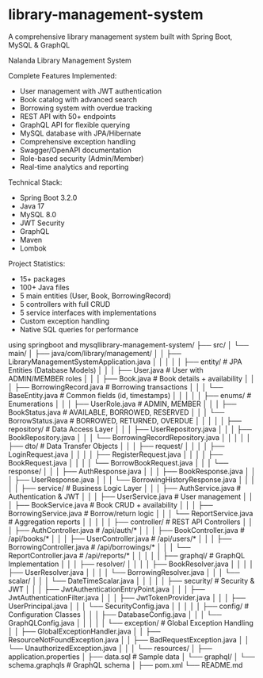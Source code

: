 # library-management-system
 A comprehensive library management system built with Spring Boot, MySQL &amp; GraphQL


 
Nalanda Library Management System

 Complete Features Implemented:
- User management with JWT authentication
- Book catalog with advanced search
- Borrowing system with overdue tracking
- REST API with 50+ endpoints  
- GraphQL API for flexible querying
- MySQL database with JPA/Hibernate
- Comprehensive exception handling
- Swagger/OpenAPI documentation
- Role-based security (Admin/Member)
- Real-time analytics and reporting

 Technical Stack:
- Spring Boot 3.2.0
- Java 17
- MySQL 8.0
- JWT Security
- GraphQL
- Maven
- Lombok

 Project Statistics:
- 15+ packages
- 100+ Java files
- 5 main entities (User, Book, BorrowingRecord)
- 5 controllers with full CRUD
- 5 service interfaces with implementations
- Custom exception handling
- Native SQL queries for performance



using springboot and mysqllibrary-management-system/
├── src/
│   └── main/
│       ├── java/com/library/management/
│       │   ├── LibraryManagementSystemApplication.java 
│       │   │
│       │   ├── entity/                    # JPA Entities (Database Models)
│       │   │   ├── User.java             # User with ADMIN/MEMBER roles
│       │   │   ├── Book.java             # Book details + availability
│       │   │   ├── BorrowingRecord.java  # Borrowing transactions
│       │   │   └── BaseEntity.java       # Common fields (id, timestamps)
│       │   │
│       │   ├── enums/                     # Enumerations
│       │   │   ├── UserRole.java         # ADMIN, MEMBER
│       │   │   ├── BookStatus.java       # AVAILABLE, BORROWED, RESERVED
│       │   │   └── BorrowStatus.java     # BORROWED, RETURNED, OVERDUE
│       │   │
│       │   ├── repository/               # Data Access Layer
│       │   │   ├── UserRepository.java
│       │   │   ├── BookRepository.java
│       │   │   └── BorrowingRecordRepository.java
│       │   │
│       │   ├── dto/                      # Data Transfer Objects
│       │   │   ├── request/
│       │   │   │   ├── LoginRequest.java
│       │   │   │   ├── RegisterRequest.java
│       │   │   │   ├── BookRequest.java
│       │   │   │   └── BorrowBookRequest.java
│       │   │   └── response/
│       │   │       ├── AuthResponse.java
│       │   │       ├── BookResponse.java
│       │   │       ├── UserResponse.java
│       │   │       └── BorrowingHistoryResponse.java
│       │   │
│       │   ├── service/                  # Business Logic Layer
│       │   │   ├── AuthService.java      # Authentication & JWT
│       │   │   ├── UserService.java      # User management
│       │   │   ├── BookService.java      # Book CRUD + availability
│       │   │   ├── BorrowingService.java # Borrow/return logic
│       │   │   └── ReportService.java    # Aggregation reports
│       │   │
│       │   ├── controller/               # REST API Controllers
│       │   │   ├── AuthController.java   # /api/auth/*
│       │   │   ├── BookController.java   # /api/books/*
│       │   │   ├── UserController.java   # /api/users/*
│       │   │   ├── BorrowingController.java # /api/borrowings/*
│       │   │   └── ReportController.java # /api/reports/*
│       │   │
│       │   ├── graphql/                  # GraphQL Implementation
│       │   │   ├── resolver/
│       │   │   │   ├── BookResolver.java
│       │   │   │   ├── UserResolver.java
│       │   │   │   └── BorrowingResolver.java
│       │   │   └── scalar/
│       │   │       └── DateTimeScalar.java
│       │   │
│       │   ├── security/                 # Security & JWT
│       │   │   ├── JwtAuthenticationEntryPoint.java
│       │   │   ├── JwtAuthenticationFilter.java
│       │   │   ├── JwtTokenProvider.java
│       │   │   ├── UserPrincipal.java
│       │   │   └── SecurityConfig.java
│       │   │
│       │   ├── config/                   # Configuration Classes
│       │   │   ├── DatabaseConfig.java
│       │   │   └── GraphQLConfig.java
│       │   │
│       │   └── exception/                # Global Exception Handling
│       │       ├── GlobalExceptionHandler.java
│       │       ├── ResourceNotFoundException.java
│       │       ├── BadRequestException.java
│       │       └── UnauthorizedException.java
│       │
│       └── resources/
│           ├── application.properties 
│           ├── data.sql                  # Sample data
│           └── graphql/
│               └── schema.graphqls       # GraphQL schema
│
├── pom.xml 
└── README.md
